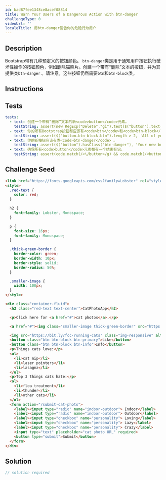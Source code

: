 ```yaml
---
id: bad87fee1348ce8acef08814
title: Warn Your Users of a Dangerous Action with btn-danger
challengeType: 0
videoUrl: ''
localeTitle: 用btn-danger警告你的危险行为用户
---
```


## Description
<section id="description"> Bootstrap带有几种预定义的按钮颜色。 <code>btn-danger</code>类是用于通知用户按钮执行破坏性操作的按钮颜色，例如删除猫照片。创建一个带有“删除”文本的按钮，并为其提供类<code>btn-danger</code> 。请注意，这些按钮仍然需要<code>btn</code>和<code>btn-block</code>类。 </section>

## Instructions
<section id="instructions">
</section>

## Tests
<section id='tests'>

```yml
tests:
  - text: 创建一个带有“删除”文本的新<code>button</code>元素。
    testString: assert(new RegExp("Delete","gi").test($("button").text()), 'Create a new <code>button</code> element with the text "Delete".');
  - text: 你的所有Bootstrap按钮都应该有<code>btn</code>和<code>btn-block</code>类。
    testString: assert($("button.btn-block.btn").length > 2, 'All of your Bootstrap buttons should have the <code>btn</code> and <code>btn-block</code> classes.');
  - text: 你的新按钮应该有类<code>btn-danger</code> 。
    testString: assert($("button").hasClass("btn-danger"), 'Your new button should have the class <code>btn-danger</code>.');
  - text: 确保所有<code>button</code>元素都有一个结束标记。
    testString: assert(code.match(/<\/button>/g) && code.match(/<button/g) && code.match(/<\/button>/g).length === code.match(/<button/g).length, 'Make sure all your <code>button</code> elements have a closing tag.');

```

</section>

## Challenge Seed
<section id='challengeSeed'>

<div id='html-seed'>

```html
<link href="https://fonts.googleapis.com/css?family=Lobster" rel="stylesheet" type="text/css">
<style>
  .red-text {
    color: red;
  }

  h2 {
    font-family: Lobster, Monospace;
  }

  p {
    font-size: 16px;
    font-family: Monospace;
  }

  .thick-green-border {
    border-color: green;
    border-width: 10px;
    border-style: solid;
    border-radius: 50%;
  }

  .smaller-image {
    width: 100px;
  }
</style>

<div class="container-fluid">
  <h2 class="red-text text-center">CatPhotoApp</h2>

  <p>Click here for <a href="#">cat photos</a>.</p>

  <a href="#"><img class="smaller-image thick-green-border" src="https://bit.ly/fcc-relaxing-cat" alt="A cute orange cat lying on its back."></a>

  <img src="https://bit.ly/fcc-running-cats" class="img-responsive" alt="Three kittens running towards the camera.">
  <button class="btn btn-block btn-primary">Like</button>
  <button class="btn btn-block btn-info">Info</button>
  <p>Things cats love:</p>
  <ul>
    <li>cat nip</li>
    <li>laser pointers</li>
    <li>lasagna</li>
  </ul>
  <p>Top 3 things cats hate:</p>
  <ol>
    <li>flea treatment</li>
    <li>thunder</li>
    <li>other cats</li>
  </ol>
  <form action="/submit-cat-photo">
    <label><input type="radio" name="indoor-outdoor"> Indoor</label>
    <label><input type="radio" name="indoor-outdoor"> Outdoor</label>
    <label><input type="checkbox" name="personality"> Loving</label>
    <label><input type="checkbox" name="personality"> Lazy</label>
    <label><input type="checkbox" name="personality"> Crazy</label>
    <input type="text" placeholder="cat photo URL" required>
    <button type="submit">Submit</button>
  </form>
</div>

```

</div>



</section>

## Solution
<section id='solution'>

```js
// solution required
```
</section>
